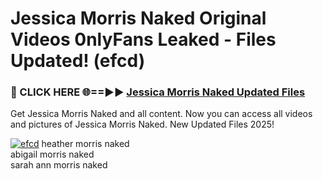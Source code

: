 # Jessica Morris Naked Original Videos 0nlyFans Leaked - Files Updated! (efcd)

<h3>🔴 CLICK HERE 🌐==►► <a href="https://tinyurl.com/yckcrads" rel="nofollow">Jessica Morris Naked Updated Files</a></h3>

Get Jessica Morris Naked and all content. Now you can access all videos and pictures of Jessica Morris Naked. New Updated Files 2025!

[![efcd](https://i.imgur.com/hpKpOFt.gif)](https://tinyurl.com/yckcrads)
heather morris naked<br>
abigail morris naked<br>
sarah ann morris naked